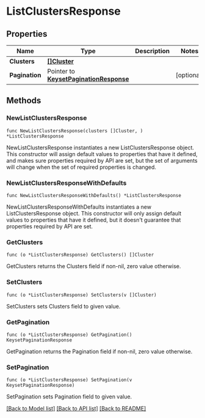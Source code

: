 # ListClustersResponse

## Properties

Name | Type | Description | Notes
------------ | ------------- | ------------- | -------------
**Clusters** | [**[]Cluster**](Cluster.md) |  | 
**Pagination** | Pointer to [**KeysetPaginationResponse**](KeysetPaginationResponse.md) |  | [optional] 

## Methods

### NewListClustersResponse

`func NewListClustersResponse(clusters []Cluster, ) *ListClustersResponse`

NewListClustersResponse instantiates a new ListClustersResponse object.
This constructor will assign default values to properties that have it defined,
and makes sure properties required by API are set, but the set of arguments
will change when the set of required properties is changed.

### NewListClustersResponseWithDefaults

`func NewListClustersResponseWithDefaults() *ListClustersResponse`

NewListClustersResponseWithDefaults instantiates a new ListClustersResponse object.
This constructor will only assign default values to properties that have it defined,
but it doesn't guarantee that properties required by API are set.

### GetClusters

`func (o *ListClustersResponse) GetClusters() []Cluster`

GetClusters returns the Clusters field if non-nil, zero value otherwise.

### SetClusters

`func (o *ListClustersResponse) SetClusters(v []Cluster)`

SetClusters sets Clusters field to given value.

### GetPagination

`func (o *ListClustersResponse) GetPagination() KeysetPaginationResponse`

GetPagination returns the Pagination field if non-nil, zero value otherwise.

### SetPagination

`func (o *ListClustersResponse) SetPagination(v KeysetPaginationResponse)`

SetPagination sets Pagination field to given value.


[[Back to Model list]](../README.md#documentation-for-models) [[Back to API list]](../README.md#documentation-for-api-endpoints) [[Back to README]](../README.md)


